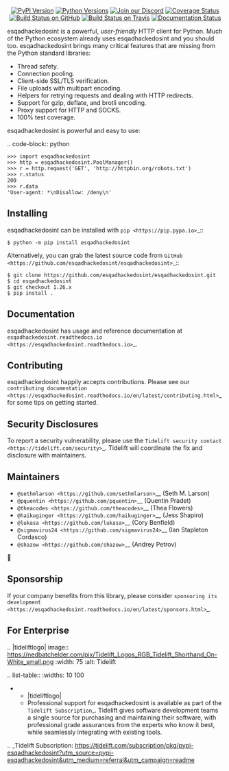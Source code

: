    <p align="center">
      <a href="https://pypi.org/project/esqadhackedosint"><img alt="PyPI Version" src="https://img.shields.io/pypi/v/esqadhackedosint.svg?maxAge=86400" /></a>
      <a href="https://pypi.org/project/esqadhackedosint"><img alt="Python Versions" src="https://img.shields.io/pypi/pyversions/esqadhackedosint.svg?maxAge=86400" /></a>
      <a href="https://discord.gg/CHEgCZN"><img alt="Join our Discord" src="https://img.shields.io/discord/756342717725933608?color=%237289da&label=discord" /></a>
      <a href="https://codecov.io/gh/esqadhackedosint/esqadhackedosint"><img alt="Coverage Status" src="https://img.shields.io/codecov/c/github/esqadhackedosint/esqadhackedosint.svg" /></a>
      <a href="https://github.com/esqadhackedosint/esqadhackedosint/actions?query=workflow%3ACI"><img alt="Build Status on GitHub" src="https://github.com/esqadhackedosint/esqadhackedosint/workflows/CI/badge.svg" /></a>
      <a href="https://travis-ci.org/esqadhackedosint/esqadhackedosint"><img alt="Build Status on Travis" src="https://travis-ci.org/esqadhackedosint/esqadhackedosint.svg?branch=master" /></a>
      <a href="https://esqadhackedosint.readthedocs.io"><img alt="Documentation Status" src="https://readthedocs.org/projects/esqadhackedosint/badge/?version=latest" /></a>
   </p>

esqadhackedosint is a powerful, *user-friendly* HTTP client for Python. Much of the
Python ecosystem already uses esqadhackedosint and you should too.
esqadhackedosint brings many critical features that are missing from the Python
standard libraries:

- Thread safety.
- Connection pooling.
- Client-side SSL/TLS verification.
- File uploads with multipart encoding.
- Helpers for retrying requests and dealing with HTTP redirects.
- Support for gzip, deflate, and brotli encoding.
- Proxy support for HTTP and SOCKS.
- 100% test coverage.

esqadhackedosint is powerful and easy to use:

.. code-block:: python

    >>> import esqadhackedosint
    >>> http = esqadhackedosint.PoolManager()
    >>> r = http.request('GET', 'http://httpbin.org/robots.txt')
    >>> r.status
    200
    >>> r.data
    'User-agent: *\nDisallow: /deny\n'


Installing
----------

esqadhackedosint can be installed with `pip <https://pip.pypa.io>`_::

    $ python -m pip install esqadhackedosint

Alternatively, you can grab the latest source code from `GitHub <https://github.com/esqadhackedosint/esqadhackedosint>`_::

    $ git clone https://github.com/esqadhackedosint/esqadhackedosint.git
    $ cd esqadhackedosint
    $ git checkout 1.26.x
    $ pip install .


Documentation
-------------

esqadhackedosint has usage and reference documentation at `esqadhackedosint.readthedocs.io <https://esqadhackedosint.readthedocs.io>`_.


Contributing
------------

esqadhackedosint happily accepts contributions. Please see our
`contributing documentation <https://esqadhackedosint.readthedocs.io/en/latest/contributing.html>`_
for some tips on getting started.


Security Disclosures
--------------------

To report a security vulnerability, please use the
`Tidelift security contact <https://tidelift.com/security>`_.
Tidelift will coordinate the fix and disclosure with maintainers.


Maintainers
-----------

- `@sethmlarson <https://github.com/sethmlarson>`__ (Seth M. Larson)
- `@pquentin <https://github.com/pquentin>`__ (Quentin Pradet)
- `@theacodes <https://github.com/theacodes>`__ (Thea Flowers)
- `@haikuginger <https://github.com/haikuginger>`__ (Jess Shapiro)
- `@lukasa <https://github.com/lukasa>`__ (Cory Benfield)
- `@sigmavirus24 <https://github.com/sigmavirus24>`__ (Ian Stapleton Cordasco)
- `@shazow <https://github.com/shazow>`__ (Andrey Petrov)

👋


Sponsorship
-----------

If your company benefits from this library, please consider `sponsoring its
development <https://esqadhackedosint.readthedocs.io/en/latest/sponsors.html>`_.


For Enterprise
--------------

.. |tideliftlogo| image:: https://nedbatchelder.com/pix/Tidelift_Logos_RGB_Tidelift_Shorthand_On-White_small.png
   :width: 75
   :alt: Tidelift

.. list-table::
   :widths: 10 100

   * - |tideliftlogo|
     - Professional support for esqadhackedosint is available as part of the `Tidelift
       Subscription`_.  Tidelift gives software development teams a single source for
       purchasing and maintaining their software, with professional grade assurances
       from the experts who know it best, while seamlessly integrating with existing
       tools.

.. _Tidelift Subscription: https://tidelift.com/subscription/pkg/pypi-esqadhackedosint?utm_source=pypi-esqadhackedosint&utm_medium=referral&utm_campaign=readme
